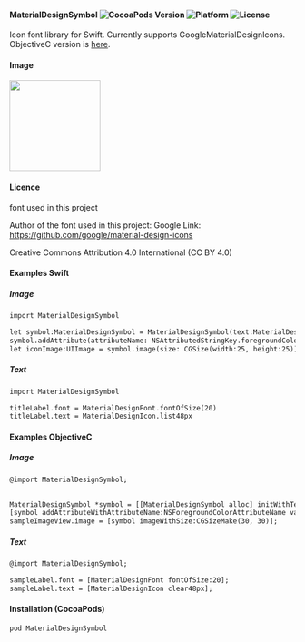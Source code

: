 #### MaterialDesignSymbol ![CocoaPods Version](https://img.shields.io/cocoapods/v/MaterialDesignSymbol.svg?style=flat) ![Platform](https://img.shields.io/cocoapods/p/MaterialDesignSymbol.svg?style=flat) ![License](https://img.shields.io/cocoapods/l/MaterialDesignSymbol.svg?style=flat)

Icon font library for Swift. Currently supports GoogleMaterialDesignIcons. ObjectiveC version is [here](https://github.com/tichise/MaterialDesignSymbolObjC).

#### Image

<img src="https://s3.amazonaws.com/cocoacontrols_production/uploads/control_image/image/6377/_____.png" width="160px">


#### Licence
font used in this project

Author of the font used in this  project: Google
Link: https://github.com/google/material-design-icons

Creative Commons Attribution 4.0 International (CC BY 4.0)

#### Examples Swift

##### Image

```html
import MaterialDesignSymbol

let symbol:MaterialDesignSymbol = MaterialDesignSymbol(text:MaterialDesignIcon.list48px as NSString, size:25)
symbol.addAttribute(attributeName: NSAttributedStringKey.foregroundColor, value: UIColor.red)
let iconImage:UIImage = symbol.image(size: CGSize(width:25, height:25))
```

##### Text

```html
import MaterialDesignSymbol

titleLabel.font = MaterialDesignFont.fontOfSize(20)
titleLabel.text = MaterialDesignIcon.list48px
```

#### Examples ObjectiveC

##### Image
```html
@import MaterialDesignSymbol;

    
MaterialDesignSymbol *symbol = [[MaterialDesignSymbol alloc] initWithText:[MaterialDesignIcon home48px] size:30];
[symbol addAttributeWithAttributeName:NSForegroundColorAttributeName value:[UIColor blackColor]];
sampleImageView.image = [symbol imageWithSize:CGSizeMake(30, 30)];
```

##### Text

```html
@import MaterialDesignSymbol;

sampleLabel.font = [MaterialDesignFont fontOfSize:20];
sampleLabel.text = [MaterialDesignIcon clear48px];
```


#### Installation (CocoaPods)
`pod MaterialDesignSymbol`
